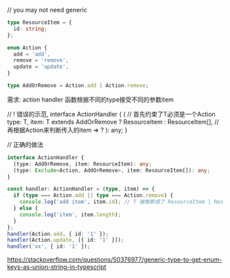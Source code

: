 // you may not need generic

```ts
type ResourceItem = {
  id: string;
};

enum Action {
  add = 'add',
  remove = 'remove',
  update = 'update',
}

type AddOrRemove = Action.add | Action.remove;

```

需求: action handler 函数根据不同的type接受不同的参数item

// !  错误的示范,
interface ActionHandler {
   <T extends Action>( // 首先约束了T必须是一个Action
     type: T,
     item: T extends AddOrRemove ? ResourceItem : ResourceItem[], // 再根据Action来判断传入的item  =>   ?
   ): any;
 }

// 正确的做法
```ts
interface ActionHandler {
  (type: AddOrRemove, item: ResourceItem): any;
  (type: Exclude<Action, AddOrRemove>, item: ResourceItem[]): any;
}
```

```ts
const handler: ActionHandler = (type, item) => {
  if (type === Action.add || type === Action.remove) {
    console.log('add item', item.id); // T 被推断成了 ResourceItem | ResourceItem[]
  } else {
    console.log('item', item.length);
  }
};
handler(Action.add, { id: '1' });
handler(Action.update, [{ id: '1' }]);
handler('xx', { id: '1' });
```

<!-- !TODO -->
 https://stackoverflow.com/questions/50376977/generic-type-to-get-enum-keys-as-union-string-in-typescript